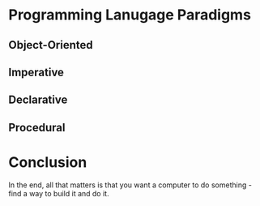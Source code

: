 # Programming Lanugage Paradigms


## Object-Oriented

## Imperative

## Declarative

## Procedural




# Conclusion

In the end, all that matters is that you want a computer to do something - find a way to build it and do it.
